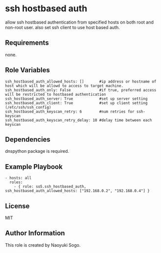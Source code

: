 ssh hostbased auth
=========

allow ssh hostbased authentication from specified hosts on both root and non-root user.
also set ssh client to use host based auth.

Requirements
------------

none.

Role Variables
--------------
```
ssh_hostbased_auth_allowed_hosts: []       #ip address or hostname of host which will be allowd to access to target machine.
ssh_hostbased_auth_only: False             #if true, preferred access will be restricted to hostbased authentication
ssh_hostbased_auth_server: True            #set up server setting
ssh_hostbased_auth_client: True            #set up client setting (/etc/ssh/ssh_config)
ssh_hostbased_auth_keyscan_retry: 6        #num retries for ssh-keyscan
ssh_hostbased_auth_keyscan_retry_delay: 10 #delay time between each keyscan
```

Dependencies
------------

dnspython package is required.

Example Playbook
----------------
```
- hosts: all
  roles:
    - { role: so5.ssh_hostbased_auth, ssh_hostbased_auth_allowed_hosts: ["192.168.0.2", "192.168.0.4"] }
```

License
-------

MIT

Author Information
------------------

This role is created by Naoyuki Sogo.